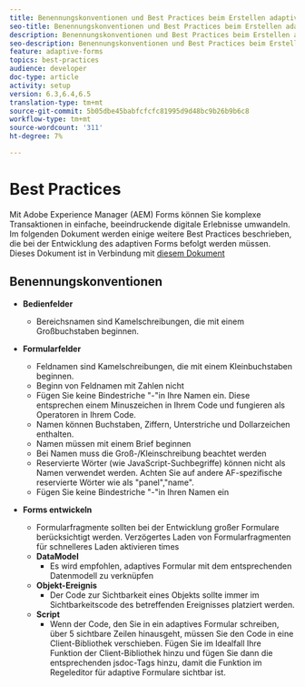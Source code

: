 ```yaml
---
title: Benennungskonventionen und Best Practices beim Erstellen adaptiver Formulare
seo-title: Benennungskonventionen und Best Practices beim Erstellen adaptiver Formulare
description: Benennungskonventionen und Best Practices beim Erstellen adaptiver Formulare
seo-description: Benennungskonventionen und Best Practices beim Erstellen adaptiver Formulare
feature: adaptive-forms
topics: best-practices
audience: developer
doc-type: article
activity: setup
version: 6.3,6.4,6.5
translation-type: tm+mt
source-git-commit: 5b05dbe45babfcfcfc81995d9d48bc9b26b9b6c8
workflow-type: tm+mt
source-wordcount: '311'
ht-degree: 7%

---
```


# Best Practices

Mit Adobe Experience Manager (AEM) Forms können Sie komplexe Transaktionen in einfache, beeindruckende digitale Erlebnisse umwandeln. Im folgenden Dokument werden einige weitere Best Practices beschrieben, die bei der Entwicklung des adaptiven Forms befolgt werden müssen. Dieses Dokument ist in Verbindung mit [diesem Dokument](https://helpx.adobe.com/experience-manager/6-3/forms/using/adaptive-forms-best-practices.html#Overview)

## Benennungskonventionen

* **Bedienfelder**
   * Bereichsnamen sind Kamelschreibungen, die mit einem Großbuchstaben beginnen.

* **Formularfelder**
   * Feldnamen sind Kamelschreibungen, die mit einem Kleinbuchstaben beginnen.
   * Beginn von Feldnamen mit Zahlen nicht
   * Fügen Sie keine Bindestriche &quot;-&quot;in Ihre Namen ein. Diese entsprechen einem Minuszeichen in Ihrem Code und fungieren als Operatoren in Ihrem Code.
   * Namen können Buchstaben, Ziffern, Unterstriche und Dollarzeichen enthalten.
   * Namen müssen mit einem Brief beginnen
   * Bei Namen muss die Groß-/Kleinschreibung beachtet werden
   * Reservierte Wörter (wie JavaScript-Suchbegriffe) können nicht als Namen verwendet werden. Achten Sie auf andere AF-spezifische reservierte Wörter wie   als &quot;panel&quot;,&quot;name&quot;.
   * Fügen Sie keine Bindestriche &quot;-&quot;in Ihren Namen ein
* **Forms entwickeln**
   * Formularfragmente sollten bei der Entwicklung großer Formulare berücksichtigt werden. Verzögertes Laden von Formularfragmenten für schnelleres Laden aktivieren   times
   * **DataModel**
      * Es wird empfohlen, adaptives Formular mit dem entsprechenden Datenmodell zu verknüpfen
   * **Objekt-Ereignis**
      * Der Code zur Sichtbarkeit eines Objekts sollte immer im Sichtbarkeitscode des betreffenden Ereignisses platziert werden.
   * **Script**
      * Wenn der Code, den Sie in ein adaptives Formular schreiben, über 5 sichtbare Zeilen hinausgeht, müssen Sie den Code in eine Client-Bibliothek verschieben. Fügen Sie im Idealfall Ihre Funktion der Client-Bibliothek hinzu und fügen Sie dann die entsprechenden jsdoc-Tags hinzu, damit die Funktion im Regeleditor für adaptive Formulare sichtbar ist.


